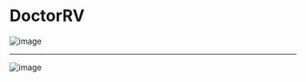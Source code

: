 # DoctorRV

![image](https://github.com/user-attachments/assets/f8ae2686-2ec6-469b-9062-14d6062d3761)

---------------------------------------

![image](https://github.com/user-attachments/assets/0854f4d9-c74b-4c6c-9fd9-1f43a9285ede)

